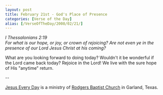 ```yaml
---
layout: post
title: February 21st - God's Place of Presence
categories: [Verse of the Day]
alias: [/VerseOfTheDay/2008/02/21/]
---
```


_I Thessalonians 2:19  
For what is our hope, or joy, or crown of rejoicing? Are not even ye
in the presence of our Lord Jesus Christ at his coming?_

What are you looking forward to doing today? Wouldn't it be
wonderful if the Lord came back today? Rejoice in the Lord! We live
with the sure hope of His "anytime" return.

 --

<a href=http://jesuseveryday.net>Jesus Every Day</a> is a ministry of <a href=http://rodgersbaptist.net>Rodgers Baptist Church</a> in Garland, Texas.
